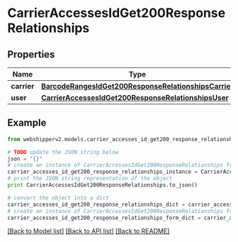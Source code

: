 # CarrierAccessesIdGet200ResponseRelationships


## Properties
Name | Type | Description | Notes
------------ | ------------- | ------------- | -------------
**carrier** | [**BarcodeRangesIdGet200ResponseRelationshipsCarrier**](BarcodeRangesIdGet200ResponseRelationshipsCarrier.md) |  | [optional] 
**user** | [**CarrierAccessesIdGet200ResponseRelationshipsUser**](CarrierAccessesIdGet200ResponseRelationshipsUser.md) |  | [optional] 

## Example

```python
from webshipperv2.models.carrier_accesses_id_get200_response_relationships import CarrierAccessesIdGet200ResponseRelationships

# TODO update the JSON string below
json = "{}"
# create an instance of CarrierAccessesIdGet200ResponseRelationships from a JSON string
carrier_accesses_id_get200_response_relationships_instance = CarrierAccessesIdGet200ResponseRelationships.from_json(json)
# print the JSON string representation of the object
print CarrierAccessesIdGet200ResponseRelationships.to_json()

# convert the object into a dict
carrier_accesses_id_get200_response_relationships_dict = carrier_accesses_id_get200_response_relationships_instance.to_dict()
# create an instance of CarrierAccessesIdGet200ResponseRelationships from a dict
carrier_accesses_id_get200_response_relationships_form_dict = carrier_accesses_id_get200_response_relationships.from_dict(carrier_accesses_id_get200_response_relationships_dict)
```
[[Back to Model list]](../README.md#documentation-for-models) [[Back to API list]](../README.md#documentation-for-api-endpoints) [[Back to README]](../README.md)


